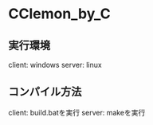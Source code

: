# CClemon_by_C

## 実行環境
client: windows
server: linux

## コンパイル方法
client: build.batを実行
server: makeを実行
